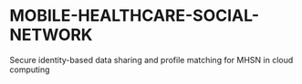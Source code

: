 # MOBILE-HEALTHCARE-SOCIAL-NETWORK
Secure identity-based data sharing and profile matching for MHSN in cloud computing
